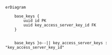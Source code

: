 ```mermaid
erDiagram

    base_keys {
        uuid id PK 
        uuid key_access_server_key_id FK 
    }


    base_keys }o--|| key_access_server_keys : "key_access_server_key_id"
```

<style>div.mermaid{overflow-x:scroll;}div.mermaid>svg{width:250rem;}</style>
